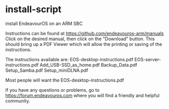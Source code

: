 # install-script
install EndeavourOS on an ARM SBC

Instructions can be found at
https://github.com/endeavouros-arm/manuals
Click on the desired manual, then click on the "Download" button.
This should bring up a PDF Viewer which will allow the
printing or saving of the instructions.

The instructions available are:
EOS-desktop-instructions.pdf
EOS-server-instructions.pdf
Add_USB-SSD_as_home.pdf
Backup_Data.pdf
Setup_Samba.pdf
Setup_miniDLNA.pdf

Most people will want the EOS-desktop-instructions.pdf

If you have any questions or problems, go to
https://forum.endeavouros.com
where you will find a friendly and helpful community.

